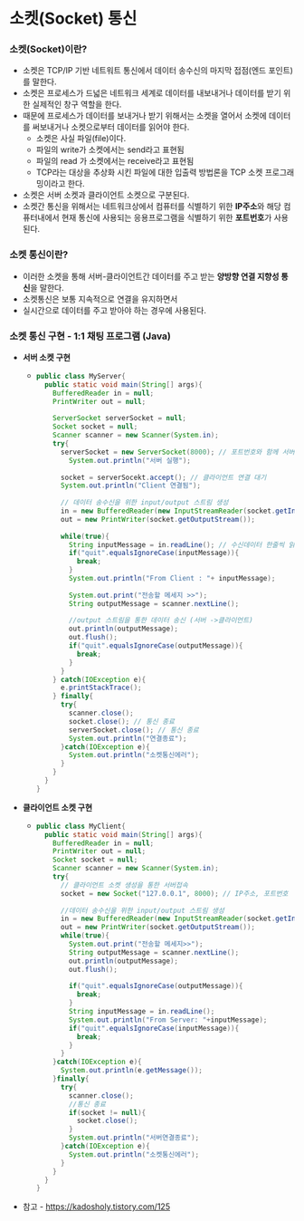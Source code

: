 # 소켓(Socket) 통신



### 소켓(Socket)이란?

+ 소켓은 TCP/IP 기반 네트워트 통신에서 데이터 송수신의 마지막 접점(엔드 포인트)를 말한다.
+ 소켓은 프로세스가 드넓은 네트워크 세계로 데이터를 내보내거나 데이터를 받기 위한 실제적인 창구 역할을 한다.
+ 때문에 프로세스가 데이터를 보내거나 받기 위해서는 소켓을 열어서 소켓에 데이터를 써보내거나 소켓으로부터 데이터를 읽어야 한다.
  + 소켓은 사실 파일(file)이다.
  + 파일의 write가 소켓에서는 send라고 표현됨
  + 파일의 read 가 소켓에서는 receive라고 표현됨
  + TCP라는 대상을 추상화 시킨 파일에 대한 입출력 방법론을 TCP 소켓 프로그래밍이라고 한다. 
+ 소켓은 서버 소켓과 클라이언트 소켓으로 구분된다.
+ 소켓간 통신을 위해서는 네트워크상에서 컴퓨터를 식별하기 위한 **IP주소**와 해당 컴퓨터내에서 현재 통신에 사용되는 응용프로그램을 식별하기 위한 **포트번호**가 사용된다.



### 소켓 통신이란?

+ 이러한 소켓을 통해 서버-클라이언트간 데이터를 주고 받는 **양방향 연결 지향성 통신**을 말한다.
+ 소켓통신은 보통 지속적으로 연결을 유지하면서
+ 실시간으로 데이터를 주고 받아야 하는 경우에 사용된다.



### 소켓 통신 구현 - 1:1 채팅 프로그램 (Java)

+ **서버 소켓 구현**

  + ~~~java
    public class MyServer{
      public static void main(String[] args){
        BufferedReader in = null;
        PrintWriter out = null;
        
        ServerSocket serverSocket = null;
        Socket socket = null;
        Scanner scanner = new Scanner(System.in);
        try{
          serverSocket = new ServerSocket(8000); // 포트번호와 함께 서버 소켓 생성
         	System.out.println("서버 실행");
          
          socket = serverSocekt.accept(); // 클라이언트 연결 대기
          System.out.println("Client 연결됨");
          
          // 데이터 송수신을 위한 input/output 스트림 생성
          in = new BufferedReader(new InputStreamReader(socket.getInputStream()));
          out = new PrintWriter(socket.getOutputStream());
          
          while(true){
            String inputMessage = in.readLine(); // 수신데이터 한줄씩 읽기
            if("quit".equalsIgnoreCase(inputMessage)){
              break;
            }
            System.out.println("From Client : "+ inputMessage);
            
            System.out.print("전송할 메세지 >>");
            String outputMessage = scanner.nextLine();
            
            //output 스트림을 통한 데이터 송신 (서버 ->클라이언트)
            out.println(outputMessage);
            out.flush();
            if("quit".equalsIgnoreCase(outputMessage)){
              break;
            }
          }
        } catch(IOException e){
          e.printStackTrace();
        } finally{
          try{
            scanner.close();
            socket.close(); // 통신 종료
            serverSocket.close(); // 통신 종료
            System.out.println("연결종료");
          }catch(IOException e){
            System.out.println("소켓통신에러");
          }
        }
      }
    }
    ~~~



+ **클라이언트 소켓 구현**

  + ~~~java
    public class MyClient{
      public static void main(String[] args){
        BufferedReader in = null;
        PrintWriter out = null;
        Socket socket = null;
        Scanner scanner = new Scanner(System.in);
        try{
          // 클라이언트 소켓 생성을 통한 서버접속
          socket = new Socket("127.0.0.1", 8000); // IP주소, 포트번호
          
          //데이터 송수신을 위한 input/output 스트림 생성
          in = new BufferedReader(new InputStreamReader(socket.getInputStream()));
          out = new PrintWriter(socket.getOutputStream());
          while(true){
            System.out.print("전송할 메세지>>");
            String outputMessage = scanner.nextLine();
            out.println(outputMessage);
            out.flush();
            
            if("quit".equalsIgnoreCase(outputMessage)){
              break;
            }
            String inputMessage = in.readLine();
            System.out.println("From Server: "+inputMessage);
            if("quit".equalsIgnoreCase(inputMessage)){
              break;
            }
          }
        }catch(IOException e){
          System.out.println(e.getMessage());
        }finally{
          try{
            scanner.close();
            //통신 종료 
            if(socket != null){
              socket.close();
            }
            System.out.println("서버연결종료");
          }catch(IOException e){
            System.out.println("소켓통신에러");
          }
        }
      }
    }
    ~~~

+ 참고 - https://kadosholy.tistory.com/125 